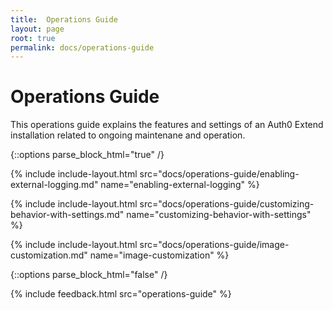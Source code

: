 ```yaml
---
title:  Operations Guide
layout: page
root: true
permalink: docs/operations-guide
--- 
```

# Operations Guide

This operations guide explains the features and settings of an Auth0 Extend installation related to ongoing maintenane and operation. 

{::options parse_block_html="true" /}

{% include include-layout.html src="docs/operations-guide/enabling-external-logging.md" name="enabling-external-logging" %}

{% include include-layout.html src="docs/operations-guide/customizing-behavior-with-settings.md" name="customizing-behavior-with-settings" %}

{% include include-layout.html src="docs/operations-guide/image-customization.md" name="image-customization" %}

{::options parse_block_html="false" /}

{% include feedback.html src="operations-guide" %}